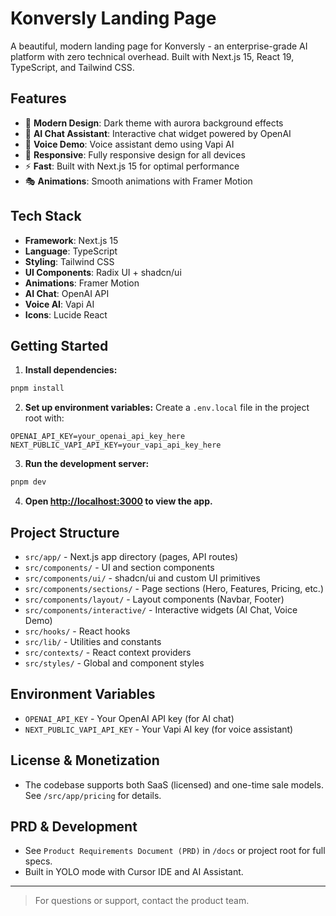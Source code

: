 # Konversly Landing Page

A beautiful, modern landing page for Konversly - an enterprise-grade AI platform with zero technical overhead. Built with Next.js 15, React 19, TypeScript, and Tailwind CSS.

## Features

- 🎨 **Modern Design**: Dark theme with aurora background effects
- 🤖 **AI Chat Assistant**: Interactive chat widget powered by OpenAI
- 🎤 **Voice Demo**: Voice assistant demo using Vapi AI
- 📱 **Responsive**: Fully responsive design for all devices
- ⚡ **Fast**: Built with Next.js 15 for optimal performance
- 🎭 **Animations**: Smooth animations with Framer Motion

## Tech Stack

- **Framework**: Next.js 15
- **Language**: TypeScript
- **Styling**: Tailwind CSS
- **UI Components**: Radix UI + shadcn/ui
- **Animations**: Framer Motion
- **AI Chat**: OpenAI API
- **Voice AI**: Vapi AI
- **Icons**: Lucide React

## Getting Started

1. **Install dependencies:**
```bash
pnpm install
```
2. **Set up environment variables:**
   Create a `.env.local` file in the project root with:
```env
OPENAI_API_KEY=your_openai_api_key_here
NEXT_PUBLIC_VAPI_API_KEY=your_vapi_api_key_here
```
3. **Run the development server:**
```bash
pnpm dev
```
4. **Open [http://localhost:3000](http://localhost:3000) to view the app.**

## Project Structure

- `src/app/` - Next.js app directory (pages, API routes)
- `src/components/` - UI and section components
- `src/components/ui/` - shadcn/ui and custom UI primitives
- `src/components/sections/` - Page sections (Hero, Features, Pricing, etc.)
- `src/components/layout/` - Layout components (Navbar, Footer)
- `src/components/interactive/` - Interactive widgets (AI Chat, Voice Demo)
- `src/hooks/` - React hooks
- `src/lib/` - Utilities and constants
- `src/contexts/` - React context providers
- `src/styles/` - Global and component styles

## Environment Variables

- `OPENAI_API_KEY` - Your OpenAI API key (for AI chat)
- `NEXT_PUBLIC_VAPI_API_KEY` - Your Vapi AI key (for voice assistant)

## License & Monetization

- The codebase supports both SaaS (licensed) and one-time sale models. See `/src/app/pricing` for details.

## PRD & Development

- See `Product Requirements Document (PRD)` in `/docs` or project root for full specs.
- Built in YOLO mode with Cursor IDE and AI Assistant.

---

> For questions or support, contact the product team. 